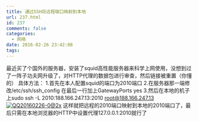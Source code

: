 ```yaml
---
title: 通过SSH将远程端口映射到本地
url: 237.html
id: 237
comments: false
categories:
  - 网络
date: 2016-02-26 23:42:08
tags:
---
```


最近买了个国外的服务器，安装了squid高性能服务器来科学上网使用，没想到过了一阵子功夫网升级了，对HTTP代理的数据包进行审查，然后链接被重置（你懂的） 
具体方法： 
1.首先在本人配置squid的端口为2010端口 
2.在服务器那一端修改/etc/ssh/ssh_config 在最后一行加上GatewayPorts yes 
3.然后在本地的机子上sudo ssh -L 2010:188.166.247.13:2010 root@188.166.247.13 [![QQ20160226-0@2x](http://wzq.hk/wp-content/uploads/2016/02/QQ20160226-0@2x.png)](http://wzq.hk/wp-content/uploads/2016/02/QQ20160226-0@2x.png) 
这样就把远程的2010端口映射到本地的2010端口了，最后只需在本地浏览器的HTTP中设置代理127.0.0.1:2010就行了